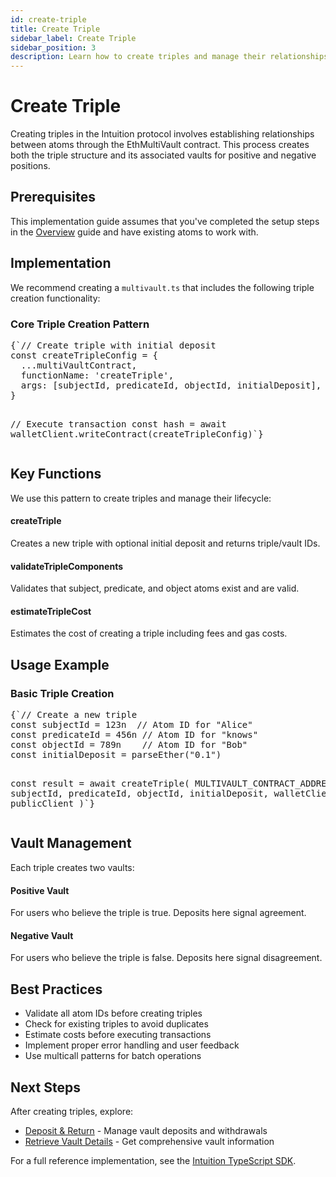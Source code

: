 ```yaml
---
id: create-triple
title: Create Triple
sidebar_label: Create Triple
sidebar_position: 3
description: Learn how to create triples and manage their relationships
---
```


# Create Triple

Creating triples in the Intuition protocol involves establishing relationships between atoms through the EthMultiVault contract. This process creates both the triple structure and its associated vaults for positive and negative positions.

## Prerequisites

This implementation guide assumes that you've completed the setup steps in the [Overview](/guides/developer-tools/interactions/overview) guide and have existing atoms to work with.

## Implementation

We recommend creating a `multivault.ts` that includes the following triple creation functionality:

<div style={{ backgroundColor: 'var(--ifm-color-emphasis-50)', padding: '1.5rem', borderRadius: '8px', marginTop: '2rem', marginBottom: '2rem' }}>
<h3 style={{ marginTop: 0, marginBottom: '1rem' }}>Core Triple Creation Pattern</h3>
<div style={{ backgroundColor: 'var(--ifm-background-color)', padding: '1rem', borderRadius: '6px', border: '1px solid var(--ifm-color-emphasis-300)' }}>
<pre style={{ margin: 0, fontSize: '0.9rem', fontFamily: 'monospace' }}>
{`// Create triple with initial deposit
const createTripleConfig = {
  ...multiVaultContract,
  functionName: 'createTriple',
  args: [subjectId, predicateId, objectId, initialDeposit],
}

// Execute transaction
const hash = await walletClient.writeContract(createTripleConfig)`}
</pre>
</div>
</div>

## Key Functions

We use this pattern to create triples and manage their lifecycle:

<div style={{ display: 'grid', gridTemplateColumns: 'repeat(auto-fit, minmax(250px, 1fr))', gap: '1rem', marginTop: '2rem', marginBottom: '2rem' }}>

<div style={{ border: '1px solid var(--ifm-color-emphasis-300)', borderRadius: '6px', padding: '1rem', backgroundColor: 'var(--ifm-background-color)' }}>
<h4 style={{ marginTop: 0, marginBottom: '0.5rem' }}>createTriple</h4>
<p style={{ margin: 0, fontSize: '0.9rem' }}>
Creates a new triple with optional initial deposit and returns triple/vault IDs.
</p>
</div>

<div style={{ border: '1px solid var(--ifm-color-emphasis-300)', borderRadius: '6px', padding: '1rem', backgroundColor: 'var(--ifm-background-color)' }}>
<h4 style={{ marginTop: 0, marginBottom: '0.5rem' }}>validateTripleComponents</h4>
<p style={{ margin: 0, fontSize: '0.9rem' }}>
Validates that subject, predicate, and object atoms exist and are valid.
</p>
</div>

<div style={{ border: '1px solid var(--ifm-color-emphasis-300)', borderRadius: '6px', padding: '1rem', backgroundColor: 'var(--ifm-background-color)' }}>
<h4 style={{ marginTop: 0, marginBottom: '0.5rem' }}>estimateTripleCost</h4>
<p style={{ margin: 0, fontSize: '0.9rem' }}>
Estimates the cost of creating a triple including fees and gas costs.
</p>
</div>

</div>

## Usage Example

<div style={{ backgroundColor: 'var(--ifm-color-emphasis-50)', padding: '1.5rem', borderRadius: '8px', marginTop: '2rem', marginBottom: '2rem' }}>
<h3 style={{ marginTop: 0, marginBottom: '1rem' }}>Basic Triple Creation</h3>
<div style={{ backgroundColor: 'var(--ifm-background-color)', padding: '1rem', borderRadius: '6px', border: '1px solid var(--ifm-color-emphasis-300)' }}>
<pre style={{ margin: 0, fontSize: '0.9rem', fontFamily: 'monospace' }}>
{`// Create a new triple
const subjectId = 123n  // Atom ID for "Alice"
const predicateId = 456n // Atom ID for "knows"
const objectId = 789n    // Atom ID for "Bob"
const initialDeposit = parseEther("0.1")

const result = await createTriple(
  MULTIVAULT_CONTRACT_ADDRESS,
  subjectId,
  predicateId,
  objectId,
  initialDeposit,
  walletClient,
  publicClient
)`}
</pre>
</div>
</div>

## Vault Management

Each triple creates two vaults:

<div style={{ display: 'grid', gridTemplateColumns: 'repeat(auto-fit, minmax(250px, 1fr))', gap: '1rem', marginTop: '2rem', marginBottom: '2rem' }}>

<div style={{ border: '1px solid var(--ifm-color-emphasis-300)', borderRadius: '6px', padding: '1rem', backgroundColor: 'var(--ifm-background-color)' }}>
<h4 style={{ marginTop: 0, marginBottom: '0.5rem' }}>Positive Vault</h4>
<p style={{ margin: 0, fontSize: '0.9rem' }}>
For users who believe the triple is true. Deposits here signal agreement.
</p>
</div>

<div style={{ border: '1px solid var(--ifm-color-emphasis-300)', borderRadius: '6px', padding: '1rem', backgroundColor: 'var(--ifm-background-color)' }}>
<h4 style={{ marginTop: 0, marginBottom: '0.5rem' }}>Negative Vault</h4>
<p style={{ margin: 0, fontSize: '0.9rem' }}>
For users who believe the triple is false. Deposits here signal disagreement.
</p>
</div>

</div>

## Best Practices

- Validate all atom IDs before creating triples
- Check for existing triples to avoid duplicates
- Estimate costs before executing transactions
- Implement proper error handling and user feedback
- Use multicall patterns for batch operations

## Next Steps

After creating triples, explore:

- [Deposit & Return](/guides/developer-tools/interactions/deposit-return) - Manage vault deposits and withdrawals
- [Retrieve Vault Details](/guides/developer-tools/interactions/retrieve-vault-details) - Get comprehensive vault information

For a full reference implementation, see the [Intuition TypeScript SDK](https://github.com/0xIntuition/intuition-ts). 